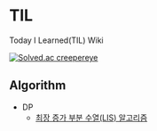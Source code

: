 # TIL
Today I Learned(TIL) Wiki

[![Solved.ac
creepereye](http://mazassumnida.wtf/api/v2/generate_badge?boj=creepereye)](https://solved.ac/creepereye)

## Algorithm
* DP
  * [최장 증가 부분 수열(LIS) 알고리즘](https://apple-forest.tistory.com/159)
